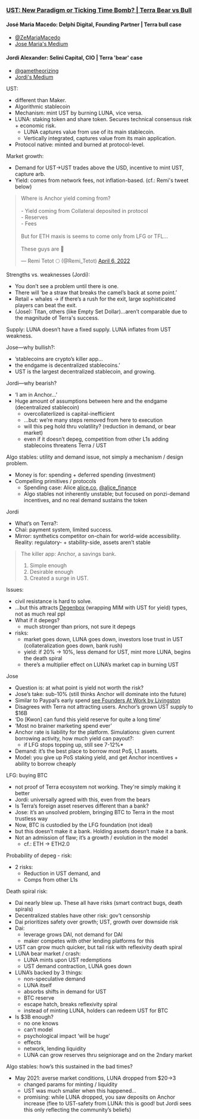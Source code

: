 ### [UST: New Paradigm or Ticking Time Bomb? | Terra Bear vs Bull](https://www.youtube.com/watch?v=6eOU5OaKd8s)

#### José Maria Macedo: Delphi Digital, Founding Partner | Terra bull case
* [@ZeMariaMacedo](https://twitter.com/ZeMariaMacedo)
* [Jose Maria's Medium](https://medium.com/@zemacedo)

#### Jordi Alexander: Selini Capital, CIO | Terra 'bear' case 
* [@gametheorizing](https://twitter.com/gametheorizing)
* [Jordi's Medium](https://medium.com/@game_theorizing)


UST: 
* different than Maker. 
* Algorithmic stablecoin 
* Mechanism: mint UST by burning LUNA, vice versa. 
* LUNA: staking token and share token. Secures technical consensus risk + economic risk. 
  * LUNA captures value from use of its main stablecoin. 
  * Vertically integrated, captures value from its main application.
* Protocol native: minted and burned at protocol-level. 

Market growth: 
* Demand for UST->UST trades above the USD, incentive to mint UST, capture arb. 
* Yield: comes from network fees, not inflation-based. (cf.: Remi's tweet below)

<blockquote class="twitter-tweet"><p lang="en" dir="ltr">Where is Anchor yield coming from?<br><br>- Yield coming from Collateral deposited in protocol<br>- Reserves<br>- Fees<br><br>But for ETH maxis is seems to come only from LFG or TFL...<br><br>These guys are 🤡</p>&mdash; Remi Tetot 🌕 (@Remi_Tetot) <a href="https://twitter.com/Remi_Tetot/status/1511747572808957952?ref_src=twsrc%5Etfw">April 6, 2022</a></blockquote> 

Strengths vs. weaknesses (Jordi): 
* You don’t see a problem until there is one. 
* There will ‘be a straw that breaks the camel’s back at some point.’ 
* Retail + whales -> if there’s a rush for the exit, large sophisticated players can beat the exit.
* (Jose): Titan, others (like Empty Set Dollar)…aren’t comparable due to the magnitude of Terra's success. 

Supply: LUNA doesn’t have a fixed supply. LUNA inflates from UST weakness.

Jose—why bullish?:
* ’stablecoins are crypto’s killer app…
* the endgame is decentralized stablecoins.’ 
* UST is the largest decentralized stablecoin, and growing. 

Jordi—why bearish?
* ‘I am in Anchor…’
* Huge amount of assumptions between here and the endgame (decentralized stablecoin)
  * overcollaterlized is capital-inefficient
  * …but: we’re many steps removed from here to execution
  * will this peg hold thru volatility? (reduction in demand, or bear market)
  * even if it doesn’t depeg, competition from other L1s adding stablecoins threatens Terra / UST

Algo stables: utility and demand issue, not simply a mechanism / design problem. 
* Money is for: spending + deferred spending (investment)
* Compelling primitives / protocols
  * Spending case: Alice [alice.co](https://www.alice.co), [@alice_finance](https://twitter.com/alice_finance)
  * Algo stables not inherently unstable; but focused on ponzi-demand incentives, and no real demand sustains the token

Jordi
* What’s on Terra?: 
* Chai: payment system, limited success. 
* 	Mirror: synthetics competitor on-chain for world-wide accessibility. Reality: regulatory- + stability-side, assets aren’t stable
> The killer app: Anchor, a savings bank. 
  >1. Simple enough
  >2. 	Desirable enough
  >3. 	Created a surge in UST. 

Issues:
  * civil resistance is hard to solve. 
  * …but this attracts [Degenbox](https://medium.datadriveninvestor.com/abracadabra-money-the-degenbox-guide-37d54fc4c4da) (wrapping MIM with UST for yield) types, not as much real ppl
  * What if it depegs?
    * 	much stronger than priors, not sure it depegs
  * risks:
    * market goes down, LUNA goes down, investors lose trust in UST (collateralization goes down, bank rush)
    * yield: if 20% -> 10%, less demand for UST, mint more LUNA, begins the death spiral
    * there’s a multiplier effect on LUNA’s market cap in burning UST

Jose
* Question is: at what point is yield not worth the risk?
* Jose’s take: sub-10% (still thinks Anchor will dominate into the future)
* Similar to Paypal’s early spend [see Founders At Work by Livingston](http://www.foundersatwork.com)
* Disagrees with Terra not attracting users. Anchor’s grown UST supply to $16B
* ‘Do [Kwon] can fund this yield reserve for quite a long time’
* ‘Most no brainer marketing spend ever’
* Anchor rate is liability for the platform. Simulations: given current borrowing activity, how much yield can payout?: 
  * if LFG stops topping up, still see 7-12%*
* Demand: it’s the best place to borrow most PoS, L1 assets. 
* Model: you give up PoS staking yield, and get Anchor incentives + ability to borrow cheaply

LFG: buying BTC
* not proof of Terra ecosystem not working. They're simply making it better
* Jordi: universally agreed with this, even from the bears
* Is Terra’s foreign asset reserves different than a bank?
* Jose: it’s an unsolved problem, bringing BTC to Terra in the most trustless way
* Now, BTC is custodied by the LFG foundation (not ideal)
* but this doesn’t make it a bank. Holding assets doesn’t make it a bank.
* Not an admission of flaw; it’s a growth / evolution in the model
  * cf.: ETH -> ETH2.0

Probability of depeg - risk:
* 2 risks: 
  * Reduction in UST demand, and 
  * Comps from other L1s

Death spiral risk:
* Dai nearly blew up. These all have risks (smart contract bugs, death spirals)
* Decentralized stables have other risk: gov’t censorship
* Dai prioritizes safety over growth; UST, growth over downside risk
* Dai:
  * leverage grows DAI, not demand for DAI
  * maker competes with other lending platforms for this
* UST can grow much quicker, but tail risk with reflexivity death spiral
* LUNA bear market / crash: 
  * LUNA mints upon UST redemptions
  * UST demand contraction, LUNA goes down
* LUNA’s backed by 3 things:
  * non-speculative demand
  * LUNA itself
  * absorbs shifts in demand for UST
  * BTC reserve
  * escape hatch, breaks reflexivity spiral
  * instead of minting LUNA, holders can redeem UST for BTC
* Is $3B enough?
  * no one knows
  * can’t model
  * psychological impact ‘will be huge’
  * effects
  * network, lending liquidity
  * LUNA can grow reserves thru seigniorage and on the 2ndary market

Algo stables: how’s this sustained in the bad times?
* May 2021: averse market conditions, LUNA dropped from $20->3
  * changed params for minting / liquidity
  * UST was much smaller when this happened…
  * promising: while LUNA dropped, you saw deposits on Anchor increase (flee to UST-safety from LUNA: this is good! but Jordi sees this only reflecting the community’s beliefs)
